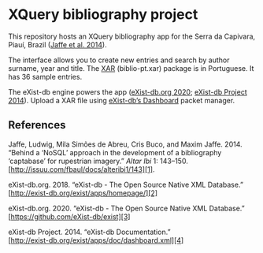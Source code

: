 # XQuery bibliography project

This repository hosts an XQuery bibliography app for the Serra da Capivara,
Piauí, Brazil ([Jaffe et al. 2014]).

The interface allows you to create new entries and search by author
surname, year and title. The [XAR] (biblio-pt.xar) package
is in Portuguese. It has 36 sample entries.

The eXist-db engine powers the app
([eXist-db.org 2020]; [eXist-db Project 2014]).
Upload a XAR file using [eXist-db’s Dashboard] packet manager.

## References

Jaffe, Ludwig, Mila Simões de Abreu, Cris Buco, and Maxim Jaffe. 2014.
“Behind a ‘NoSQL’ approach in the development of a bibliography ‘captabase’
for rupestrian imagery.”
*Altar Ibi* 1: 143–150.  
[http://issuu.com/fbaul/docs/alteribi1/143][1].

[1]: http://issuu.com/fbaul/docs/alteribi1/143

[Jaffe et al. 2014]: http://issuu.com/fbaul/docs/alteribi1/143

eXist-db.org. 2018.
“eXist-db - The Open Source Native XML Database.”  
[http://exist-db.org/exist/apps/homepage/][2]

[2]: http://exist-db.org/exist/apps/homepage/

eXist-db.org. 2020.
“eXist-db - The Open Source Native XML Database.”  
[https://github.com/eXist-db/exist][3]

[3]: https://github.com/eXist-db/exist

[eXist-db.org 2020]: https://github.com/eXist-db/exist

eXist-db Project. 2014.
“eXist-db Documentation.”  
[http://exist-db.org/exist/apps/doc/dashboard.xml][4]

[4]: http://exist-db.org/exist/apps/doc/dashboard.xml

[eXist-db Project 2014]: http://exist-db.org/exist/apps/doc/dashboard.xml

[eXist-db’s Dashboard]: http://exist-db.org/exist/apps/doc/dashboard.xml

[XAR]: https://github.com/Project4Dimensions/xqueryBiblio/raw/master/biblio-pt.xar
